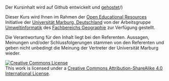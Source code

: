 Der Kursinhalt wird auf Github entwickelt und [gehostet](https://geomoer.github.io/moer-bsc-systemdynamik/)/)


Dieser Kurs wird Ihnen im Rahmen der [Open Educational Resources](https://oer.uni-marburg.de) Initiative der [Universität Marburg, Deutschland](https://www.uni-marburg.de/de) von der Arbeitsgruppe [Umweltinformatik](https://www.uni-marburg.de/fb19/fachgebiete/umweltinformatik/) des [Fachbereichs Geographie](https://www.uni-marburg.de/fb19) zur Verfügung gestellt.

Die Verantwortung für den Inhalt liegt bei den Referenten. Aussagen, Meinungen und/oder Schlussfolgerungen stammen von den Referenten und geben nicht unbedingt die Meinung der Vertreter der Universität Marburg wieder.  



<a rel="license" href="http://creativecommons.org/licenses/by-sa/4.0/"><img alt="Creative Commons License" style="border-width:0" src="https://i.creativecommons.org/l/by-sa/4.0/88x31.png" /></a><br />This work is licensed under a <a rel="license" href="http://creativecommons.org/licenses/by-sa/4.0/">Creative Commons Attribution-ShareAlike 4.0 International License</a>.
